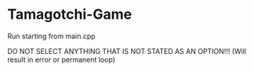 # Tamagotchi-Game

Run starting from main.cpp 

DO NOT SELECT ANYTHING THAT IS NOT STATED AS AN OPTION!!! (Will result in error or permanent loop)
